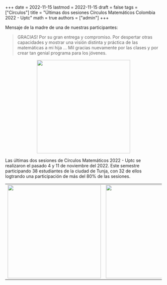 +++
date      = 2022-11-15
lastmod   = 2022-11-15
draft     = false
tags      = ["Círculos"]
title     = "Últimas dos sesiones Círculos Matemáticos Colombia 2022 - Uptc"
math      = true
authors   = ["admin"]
+++

Mensaje de la madre de una de nuestras participantes:

> GRACIAS! Por su gran entrega y compromiso. Por despertar otras capacidades y mostrar una visión distinta y práctica de las matemáticas a mi hija ... Mil gracias nuevamente por las clases y por crear tan genial programa para los jóvenes.


<center><img src="https://matematicas.netlify.app/img/2022-11-11-Circulos1.jpeg"  width="300"></center>


Las últimas dos sesiones de Círculos Matemáticos 2022 - Uptc se realizaron el pasado 4 y 11 de noviembre del 2022. Este semestre participando 38 estudiantes de la ciudad de Tunja, con 32 de ellos logtrando una participación de más del 80%  de las sesiones. 

<table>
  <tr>
    <td><img src="https://matematicas.netlify.app/img/2022-11-11-Circulos2.jpeg"  width="300"></td>
    <td><img src="https://matematicas.netlify.app/img/2022-11-11-Circulos3.jpeg"  width="300"></td>
  </tr>
</table>




